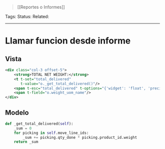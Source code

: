 > [[Reportes o Informes]]

Tags: 
Status: 
Related: 

___

# Llamar funcion desde informe

## Vista
```xml
<div class="col-3 offset-5">  
    <strong>TOTAL NET WEIGHT:</strong>  
    <t t-set="total_delivered"  
       t-value="o._get_total_delivered()"/>  
    <span t-esc="total_delivered" t-options="{'widget': 'float', 'precision': 2}"/>  
    <span t-field="o.weight_uom_name"/>  
</div>
```

## Modelo
```python
def _get_total_delivered(self):  
    _sum = 0  
    for picking in self.move_line_ids:  
        _sum += picking.qty_done * picking.product_id.weight  
    return _sum
```